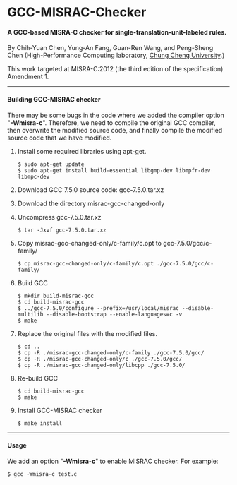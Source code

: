 # GCC-MISRAC-Checker
#### A GCC-based MISRA-C checker for single-translation-unit-labeled rules.

By Chih-Yuan Chen, Yung-An Fang, Guan-Ren Wang, and Peng-Sheng Chen (High-Performance Computing laboratory, [Chung Cheng University](https://www.ccu.edu.tw/).)

This work targeted at MISRA-C:2012 (the third edition of the specification) Amendment 1.

----------------------------

#### Building GCC-MISRAC checker

There may be some bugs in the code where we added the compiler option  "**-Wmisra-c**". Therefore, we need to compile the original GCC compiler, then overwrite the modified source code, and finally compile the modified source code that we have modified.

1. Install some required libraries using apt-get.

   ```
   $ sudo apt-get update
   $ sudo apt-get install build-essential libgmp-dev libmpfr-dev libmpc-dev 
   ```

   

2. Download GCC 7.5.0 source code: gcc-7.5.0.tar.xz

   

3. Download the directory misrac-gcc-changed-only

   

4. Uncompress gcc-7.5.0.tar.xz

   ```
   $ tar -Jxvf gcc-7.5.0.tar.xz
   ```

   

5. Copy misrac-gcc-changed-only/c-family/c.opt to gcc-7.5.0/gcc/c-family/

   ```
   $ cp misrac-gcc-changed-only/c-family/c.opt ./gcc-7.5.0/gcc/c-family/
   ```

   

6. Build GCC

   ```
   $ mkdir build-misrac-gcc
   $ cd build-misrac-gcc
   $ ../gcc-7.5.0/configure --prefix=/usr/local/misrac --disable-multilib --disable-bootstrap --enable-languages=c -v
   $ make
   ```

   

7. Replace the original files with the modified files.

   ```
   $ cd ..
   $ cp -R ./misrac-gcc-changed-only/c-family ./gcc-7.5.0/gcc/
   $ cp -R ./misrac-gcc-changed-only/c ./gcc-7.5.0/gcc/
   $ cp -R ./misrac-gcc-changed-only/libcpp ./gcc-7.5.0/
   ```

   

8. Re-build GCC

   ```
   $ cd build-misrac-gcc
   $ make
   ```

   

9. Install GCC-MISRAC checker

   ```
   $ make install
   ```

   

----------------

#### Usage

We add an option "**-Wmisra-c**" to enable MISRAC checker. For example:

```
$ gcc -Wmisra-c test.c
```

